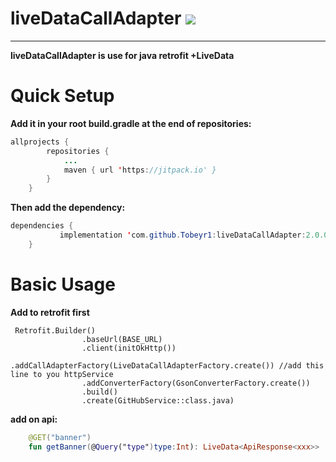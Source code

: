 # liveDataCallAdapter [![](https://jitpack.io/v/Tobeyr1/liveDataCallAdapter.svg)](https://jitpack.io/#Tobeyr1/liveDataCallAdapter)
---------------------------
**liveDataCallAdapter is use for java retrofit +LiveData**

# Quick Setup
**Add it in your root build.gradle at the end of repositories:**

```java
allprojects {
		repositories {
			...
			maven { url 'https://jitpack.io' }
		}
	}
```
**Then add the dependency:**
```java
dependencies {
	       implementation 'com.github.Tobeyr1:liveDataCallAdapter:2.0.0'
	}
```
# Basic Usage
**Add to retrofit first**
```kotin
 Retrofit.Builder()
                .baseUrl(BASE_URL)
                .client(initOkHttp())
                .addCallAdapterFactory(LiveDataCallAdapterFactory.create()) //add this line to you httpService
                .addConverterFactory(GsonConverterFactory.create())
                .build()
                .create(GitHubService::class.java)
```
**add on api:**

```kotlin
    @GET("banner")
    fun getBanner(@Query("type")type:Int): LiveData<ApiResponse<xxx>>
```

